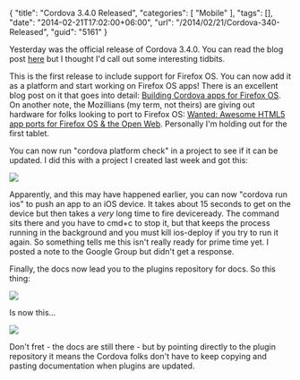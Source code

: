 {
	"title": "Cordova 3.4.0 Released",
	"categories": [
		"Mobile"
	],
	"tags": [],
	"date": "2014-02-21T17:02:00+06:00",
	"url": "/2014/02/21/Cordova-340-Released",
	"guid": "5161"
}

<p>
Yesterday was the official release of Cordova 3.4.0. You can read the blog post <a href="http://cordova.apache.org/announcements/2014/02/20/cordova-340.html">here</a> but I thought I'd call out some interesting tidbits.
</p>
<!--more-->
<p>
This is the first release to include support for Firefox OS. You can now add it as a platform and start working on Firefox OS apps! There is an excellent blog post on it that goes into detail: <a href="https://hacks.mozilla.org/2014/02/building-cordova-apps-for-firefox-os/">Building Cordova apps for Firefox OS</a>. On another note, the Mozillians (my term, not theirs) are giving out hardware for folks looking to port to Firefox OS: <a href="https://hacks.mozilla.org/2014/02/firefox-apps-programs-2014/">Wanted: Awesome HTML5 app ports for Firefox OS & the Open Web</a>. Personally I'm holding out for the first tablet. 
</p>

<p>
You can now run "cordova platform check" in a project to see if it can be updated. I did this with a project I created last week and got this:
</p>

<img src="http://static.raymondcamden.com/images/Screenshot_2_21_14__4_41_PM.png" />

<p>
Apparently, and this may have happened earlier, you can now "cordova run ios" to push an app to an iOS device. It takes about 15 seconds to get on the device but then takes a <i>very</i> long time to fire deviceready. The command sits there and you have to cmd+c to stop it, but that keeps the process running in the background and you must kill ios-deploy if you try to run it again. So something tells me this isn't really ready for prime time yet. I posted a note to the Google Group but didn't get a response.
</p>

<p>
Finally, the docs now lead you to the plugins repository for docs. So this thing:
</p>

<p>
<img src="http://static.raymondcamden.com/images/Screenshot_2_21_14__4_44_PM.png" />
</p>

<p>
Is now this...
</p>

<p>
<img src="http://static.raymondcamden.com/images/Screenshot_2_21_14__4_45_PM.png" />
</p>

<p>
Don't fret - the docs are still there - but by pointing directly to the plugin repository it means the Cordova folks don't have to keep copying and pasting documentation when plugins are updated.
</p>